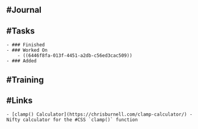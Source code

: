 ## #Journal
## #Tasks
	- ### Finished
	- ### Worked On
		- ((6446f8fa-013f-4451-a2db-c56ed3cac509))
	- ### Added
## #Training
## #Links
	- [clamp() Calculator](https://chrisburnell.com/clamp-calculator/) - Nifty calculator for the #CSS `clamp()` function